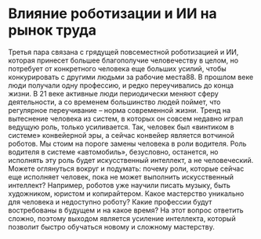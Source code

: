 # Влияние роботизации и ИИ на рынок труда

Третья пара связана с грядущей повсеместной роботизацией и ИИ, которая принесет большее благополучие человечеству в целом, но потребует от конкретного человека еще больших усилий, чтобы конкурировать с другими людьми за рабочие места88. В прошлом веке люди получали одну профессию, и редко переучивались до конца жизни. В 21 веке активные люди периодически меняют сферу деятельности, а со временем большинство людей поймет, что регулярное переучивание – норма современной жизни.
Тренд на вытеснение человека из систем, в которых он совсем недавно играл ведущую роль, только усиливается. Так, человек был «винтиком в системе» конвейерной эры, а сейчас конвейер является вотчиной роботов. Мы стоим на пороге замены человека в роли водителя. Роль водителя в системе «автомобиль», безусловно, останется, но исполнять эту роль будет искусственный интеллект, а не человеческий.
Можете оглянуться вокруг и подумать: почему роли, которые сейчас еще исполняет человек, пока не может выполнить искусственный интеллект? Например, роботов уже научили писать музыку, быть художником, юристом и копирайтером. Какое мастерство уникально для человека и недоступно роботу? Какие профессии будут востребованы в будущем и на какое время? На этот вопрос ответить сложно, поэтому выходом является усиление интеллекта, который позволит быстро обучаться новому и сложному мастерству.
